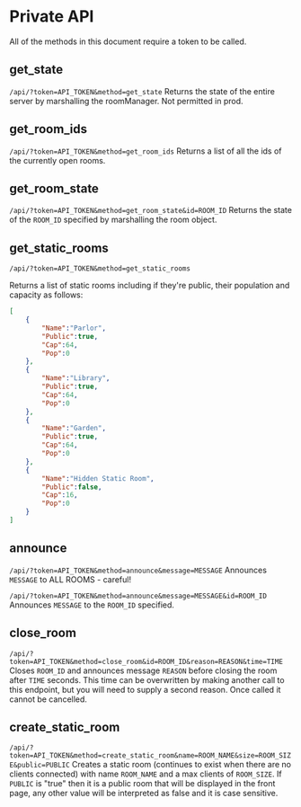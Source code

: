 # Private API

All of the methods in this document require a token to be called.



## get_state

`/api/?token=API_TOKEN&method=get_state`
Returns the state of the entire server by marshalling the roomManager. Not permitted in prod.



## get_room_ids

`/api/?token=API_TOKEN&method=get_room_ids`
Returns a list of all the ids of the currently open rooms.



## get_room_state

`/api/?token=API_TOKEN&method=get_room_state&id=ROOM_ID`
Returns the state of the `ROOM_ID` specified by marshalling the room object.



## get_static_rooms

`/api/?token=API_TOKEN&method=get_static_rooms`

Returns a list of static rooms including if they're public, their population and capacity as follows:

```json
[
	{
		"Name":"Parlor",
		"Public":true,
		"Cap":64,
		"Pop":0
	},
	{
		"Name":"Library",
		"Public":true,
		"Cap":64,
		"Pop":0
	},
	{
		"Name":"Garden",
		"Public":true,
		"Cap":64,
		"Pop":0
	},
	{
		"Name":"Hidden Static Room",
		"Public":false,
		"Cap":16,
		"Pop":0
	}
]
```



## announce

`/api/?token=API_TOKEN&method=announce&message=MESSAGE`
Announces `MESSAGE` to ALL ROOMS - careful!

`/api/?token=API_TOKEN&method=announce&message=MESSAGE&id=ROOM_ID`
Announces `MESSAGE` to the `ROOM_ID` specified.



## close_room

`/api/?token=API_TOKEN&method=close_room&id=ROOM_ID&reason=REASON&time=TIME`
Closes `ROOM_ID` and announces message `REASON` before closing the room after `TIME` seconds. This time can be overwritten by making another call to this endpoint, but you will need to supply a second reason. Once called it cannot be cancelled.



## create_static_room

`/api/?token=API_TOKEN&method=create_static_room&name=ROOM_NAME&size=ROOM_SIZE&public=PUBLIC`
Creates a static room (continues to exist when there are no clients connected) with name `ROOM_NAME` and a max clients of `ROOM_SIZE`. If `PUBLIC` is "true" then it is a public room that will be displayed in the front page, any other value will be interpreted as false and it is case sensitive.


